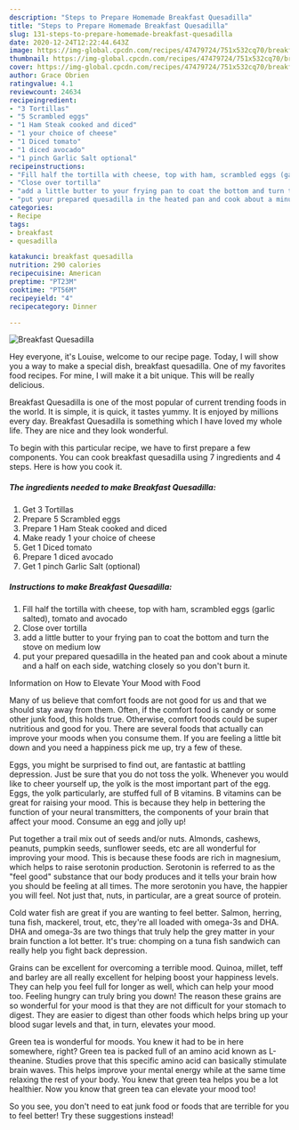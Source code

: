 ```yaml
---
description: "Steps to Prepare Homemade Breakfast Quesadilla"
title: "Steps to Prepare Homemade Breakfast Quesadilla"
slug: 131-steps-to-prepare-homemade-breakfast-quesadilla
date: 2020-12-24T12:22:44.643Z
image: https://img-global.cpcdn.com/recipes/47479724/751x532cq70/breakfast-quesadilla-recipe-main-photo.jpg
thumbnail: https://img-global.cpcdn.com/recipes/47479724/751x532cq70/breakfast-quesadilla-recipe-main-photo.jpg
cover: https://img-global.cpcdn.com/recipes/47479724/751x532cq70/breakfast-quesadilla-recipe-main-photo.jpg
author: Grace Obrien
ratingvalue: 4.1
reviewcount: 24634
recipeingredient:
- "3 Tortillas"
- "5 Scrambled eggs"
- "1 Ham Steak cooked and diced"
- "1 your choice of cheese"
- "1 Diced tomato"
- "1 diced avocado"
- "1 pinch Garlic Salt optional"
recipeinstructions:
- "Fill half the tortilla with cheese, top with ham, scrambled eggs (garlic salted), tomato and avocado"
- "Close over tortilla"
- "add a little butter to your frying pan to coat the bottom and turn the stove on medium low"
- "put your prepared quesadilla in the heated pan and cook about a minute and a half on each side, watching closely so you don&#39;t burn it."
categories:
- Recipe
tags:
- breakfast
- quesadilla

katakunci: breakfast quesadilla 
nutrition: 290 calories
recipecuisine: American
preptime: "PT23M"
cooktime: "PT56M"
recipeyield: "4"
recipecategory: Dinner

---
```



![Breakfast Quesadilla](https://img-global.cpcdn.com/recipes/47479724/751x532cq70/breakfast-quesadilla-recipe-main-photo.jpg)

Hey everyone, it's Louise, welcome to our recipe page. Today, I will show you a way to make a special dish, breakfast quesadilla. One of my favorites food recipes. For mine, I will make it a bit unique. This will be really delicious.



Breakfast Quesadilla is one of the most popular of current trending foods in the world. It is simple, it is quick, it tastes yummy. It is enjoyed by millions every day. Breakfast Quesadilla is something which I have loved my whole life. They are nice and they look wonderful.


To begin with this particular recipe, we have to first prepare a few components. You can cook breakfast quesadilla using 7 ingredients and 4 steps. Here is how you cook it.

<!--inarticleads1-->

##### The ingredients needed to make Breakfast Quesadilla:

1. Get 3 Tortillas
1. Prepare 5 Scrambled eggs
1. Prepare 1 Ham Steak cooked and diced
1. Make ready 1 your choice of cheese
1. Get 1 Diced tomato
1. Prepare 1 diced avocado
1. Get 1 pinch Garlic Salt (optional)




<!--inarticleads2-->

##### Instructions to make Breakfast Quesadilla:

1. Fill half the tortilla with cheese, top with ham, scrambled eggs (garlic salted), tomato and avocado
1. Close over tortilla
1. add a little butter to your frying pan to coat the bottom and turn the stove on medium low
1. put your prepared quesadilla in the heated pan and cook about a minute and a half on each side, watching closely so you don&#39;t burn it.




Information on How to Elevate Your Mood with Food


Many of us believe that comfort foods are not good for us and that we should stay away from them. Often, if the comfort food is candy or some other junk food, this holds true. Otherwise, comfort foods could be super nutritious and good for you. There are several foods that actually can improve your moods when you consume them. If you are feeling a little bit down and you need a happiness pick me up, try a few of these.

Eggs, you might be surprised to find out, are fantastic at battling depression. Just be sure that you do not toss the yolk. Whenever you would like to cheer yourself up, the yolk is the most important part of the egg. Eggs, the yolk particularly, are stuffed full of B vitamins. B vitamins can be great for raising your mood. This is because they help in bettering the function of your neural transmitters, the components of your brain that affect your mood. Consume an egg and jolly up!

Put together a trail mix out of seeds and/or nuts. Almonds, cashews, peanuts, pumpkin seeds, sunflower seeds, etc are all wonderful for improving your mood. This is because these foods are rich in magnesium, which helps to raise serotonin production. Serotonin is referred to as the "feel good" substance that our body produces and it tells your brain how you should be feeling at all times. The more serotonin you have, the happier you will feel. Not just that, nuts, in particular, are a great source of protein.

Cold water fish are great if you are wanting to feel better. Salmon, herring, tuna fish, mackerel, trout, etc, they're all loaded with omega-3s and DHA. DHA and omega-3s are two things that truly help the grey matter in your brain function a lot better. It's true: chomping on a tuna fish sandwich can really help you fight back depression. 

Grains can be excellent for overcoming a terrible mood. Quinoa, millet, teff and barley are all really excellent for helping boost your happiness levels. They can help you feel full for longer as well, which can help your mood too. Feeling hungry can truly bring you down! The reason these grains are so wonderful for your mood is that they are not difficult for your stomach to digest. They are easier to digest than other foods which helps bring up your blood sugar levels and that, in turn, elevates your mood.

Green tea is wonderful for moods. You knew it had to be in here somewhere, right? Green tea is packed full of an amino acid known as L-theanine. Studies prove that this specific amino acid can basically stimulate brain waves. This helps improve your mental energy while at the same time relaxing the rest of your body. You knew that green tea helps you be a lot healthier. Now you know that green tea can elevate your mood too!

So you see, you don't need to eat junk food or foods that are terrible for you to feel better! Try  these suggestions  instead!

